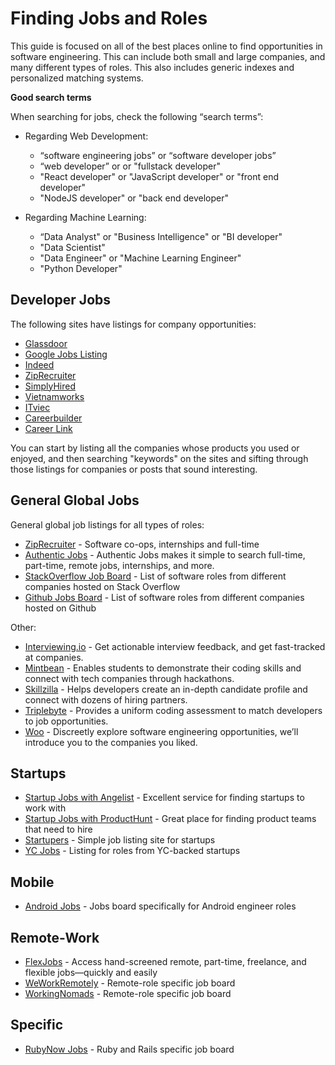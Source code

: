 # Finding Jobs and Roles

This guide is focused on all of the best places online to find opportunities in software engineering. This can include both small and large companies, and many different types of roles. This also includes generic indexes and personalized matching systems.

**Good search terms**

When searching for jobs, check the following “search terms”:

* Regarding Web Development:

  * “software engineering jobs” or “software developer jobs”
  * “web developer” or  or "fullstack developer"
  * "React developer" or "JavaScript developer" or "front end developer"
  * "NodeJS developer" or "back end developer"

* Regarding Machine Learning:
  * “Data Analyst" or "Business Intelligence" or "BI developer"
  * "Data Scientist"
  * "Data Engineer" or "Machine Learning Engineer"
  * "Python Developer"

## Developer Jobs <a id="InternshipsCo-ops"></a>

The following sites have listings for company opportunities:

* [Glassdoor](https://www.glassdoor.com/Job/intern-co-op-software-developer-jobs-SRCH_KO0,31.htm)
* [Google Jobs Listing](https://www.google.com/search?q=co-op&ibp=htl;jobs#fpstate=tldetail&htidocid=MDFPmwMQ9WPs50NaAAAAAA%3D%3D&htivrt=jobs)
* [Indeed](https://www.indeed.com/q-Software-Development-Coop-Intern-jobs.html)
* [ZipRecruiter](https://www.ziprecruiter.com/Jobs/Software-Engineer-Co-Op)
* [SimplyHired](https://www.simplyhired.com/search?q=Software+Engineering+Co+Op&l=)
* [Vietnamworks](https://www.vietnamworks.com/)
* [ITviec](https://itviec.com/)
* [Careerbuilder](https://careerbuilder.vn/)
* [Career Link](https://www.careerlink.vn/)

You can start by listing all the companies whose products you used or enjoyed, and then searching "keywords" on the sites and sifting through those listings for companies or posts that sound interesting.

## General Global Jobs <a id="General-Jobs"></a>

General global job listings for all types of roles:

* [ZipRecruiter](https://www.ziprecruiter.com/) - Software co-ops, internships and full-time
* [Authentic Jobs](https://authenticjobs.com/) - Authentic Jobs makes it simple to search full-time, part-time, remote jobs, internships, and more.
* [StackOverflow Job Board](https://stackoverflow.com/jobs) - List of software roles from different companies hosted on Stack Overflow
* [Github Jobs Board](https://jobs.github.com/) - List of software roles from different companies hosted on Github

Other:

* [Interviewing.io](https://interviewing.io/) - Get actionable interview feedback, and get fast-tracked at companies.
* [Mintbean](https://www.mintbean.io/) - Enables students to demonstrate their coding skills and connect with tech companies through hackathons.
* [Skillzilla](https://www.skillzilla.io/) - Helps developers create an in-depth candidate profile and connect with dozens of hiring partners.
* [Triplebyte](https://triplebyte.com/a/XqmLNX4/d) - Provides a uniform coding assessment to match developers to job opportunities. 
* [Woo](https://woo.io/) - Discreetly explore software engineering opportunities, we’ll introduce you to the companies you liked.

## Startups <a id="Startups"></a>

* [Startup Jobs with Angelist](https://angel.co/jobs) - Excellent service for finding startups to work with
* [Startup Jobs with ProductHunt](https://www.producthunt.com/jobs) - Great place for finding product teams that need to hire
* [Startupers](https://www.startupers.com/) - Simple job listing site for startups
* [YC Jobs](https://news.ycombinator.com/jobs) - Listing for roles from YC-backed startups

## Mobile <a id="Mobile"></a>

* [Android Jobs](https://www.androidjobs.io/) - Jobs board specifically for Android engineer roles

## Remote-Work <a id="Remote-Work"></a>

* [FlexJobs](https://www.flexjobs.com/) - Access hand-screened remote, part-time, freelance, and flexible jobs—quickly and easily
* [WeWorkRemotely](https://weworkremotely.com/) - Remote-role specific job board
* [WorkingNomads](https://www.workingnomads.co/jobs) - Remote-role specific job board

## Specific <a id="Specific"></a>

* [RubyNow Jobs](https://jobs.rubynow.com/) - Ruby and Rails specific job board

